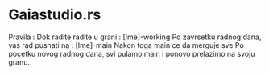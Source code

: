 # Gaiastudio.rs
Pravila : 
Dok radite radite u grani : [Ime]-working
Po zavrsetku radnog dana, vas rad pushati na : [Ime]-main
Nakon toga main ce da merguje sve 
Po pocetku novog radnog dana, svi pulamo main i ponovo prelazimo na svoju granu.
